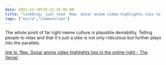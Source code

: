 ```yaml
---
date: 2021-11-10T19:21:25-05:00
title: "linkblog: just read 'Rep. Gosar anime video highlights ties to the online right - The Verge'"
tags: ["micro","Communities"]
---
```

The whole point of far right meme culture is plausible deniability. Telling people to relax and that it's just a joke is not only ridiculous but further plays into the parallels.
 
[link to 'Rep. Gosar anime video highlights ties to the online right - The Verge'](https://www.theverge.com/2021/11/10/22775337/gosar-anime-video-aoc-mccarthy-attack-on-titan-far-right-meme-culture)

